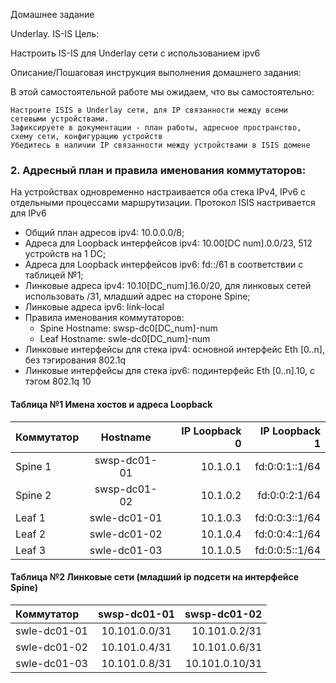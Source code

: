 Домашнее задание

Underlay. IS-IS
Цель:

Настроить IS-IS для Underlay сети с использованием ipv6

Описание/Пошаговая инструкция выполнения домашнего задания:

В этой самостоятельной работе мы ожидаем, что вы самостоятельно:

    Настроите ISIS в Underlay сети, для IP связанности между всеми сетевыми устройствами.
    Зафиксируете в документации - план работы, адресное пространство, схему сети, конфигурацию устройств
    Убедитесь в наличии IP связанности между устройствами в ISIS домене


### 2. Адресный план и правила именования коммутаторов:

На устройствах одновременно настраивается оба стека IPv4, IPv6 с отдельными процессами маршрутизации.
Протокол ISIS настривается для IPv6
      
- Общий план адресов ipv4: 10.0.0.0/8;
- Адреса для Loopback интерфейсов ipv4: 10.00[DC num].0.0/23, 512 устройств на 1 DC;
- Адреса для Loopback интерфейсов ipv6: fd::/61 в соответствии с таблицей №1;
- Линковые адреса ipv4: 10.10[DC_num].16.0/20, для линковых сетей использовать /31, младший адрес на стороне Spine;
- Линковые адреса ipv6: link-local
- Правила именования коммутаторов:
   - Spine Hostname: swsp-dc0[DC_num]-num
   - Leaf Hostname: swle-dc0[DC_num]-num
- Линковые интерфейсы для стека ipv4: основной интерфейс Eth [0..n], без тэгирования 802.1q
- Линковые интерфейсы для стека ipv6: подинтерфейс Eth [0..n].10, с тэгом 802.1q 10
  
#### Таблица №1 Имена хостов и адреса Loopback
| Коммутатор  | Hostname  |  IP Loopback 0 | IP Loopback 1 |
| :------------ |:---------------:| -----:| ---------------:|
| Spine 1      | swsp-dc01-01 | 10.1.0.1 | fd:0:0:1::1/64 |
| Spine 2      | swsp-dc01-02 |   10.1.0.2 | fd:0:0:2:1/64 |
| Leaf 1 | swle-dc01-01 |    10.1.0.3 | fd:0:0:3::1/64 |
| Leaf 2 | swle-dc01-02 |    10.1.0.4 | fd:0:0:4::1/64 |
| Leaf 3 | swle-dc01-03 |    10.1.0.5 | fd:0:0:5::1/64 |

#### Таблица №2 Линковые сети (младший ip подсети на интерфейсе Spine)
| Коммутатор  | swsp-dc01-01  |  swsp-dc01-02 |
| :------------ |:---------------:| -----:|
| swle-dc01-01 | 10.101.0.0/31 |    10.101.0.2/31 |
| swle-dc01-02 | 10.101.0.4/31 |    10.101.0.6/31 |
| swle-dc01-03 | 10.101.0.8/31 |    10.101.0.10/31 |

